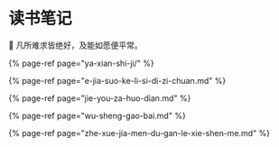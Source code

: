 # 读书笔记

 🐌 凡所难求皆绝好，及能如愿便平常。

{% page-ref page="ya-xian-shi-ji/" %}

{% page-ref page="e-jia-suo-ke-li-si-di-zi-chuan.md" %}

{% page-ref page="jie-you-za-huo-dian.md" %}

{% page-ref page="wu-sheng-gao-bai.md" %}

{% page-ref page="zhe-xue-jia-men-du-gan-le-xie-shen-me.md" %}



